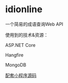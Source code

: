 # idionline
一个简易的成语查询Web API

使用到的技术&资源：

ASP.NET Core

Hangfire

MongoDB

[配套小程序源码](https://github.com/bianyukun1213/idionline_miniprog)
